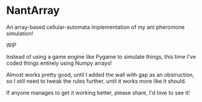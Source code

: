 # NantArray

An array-based cellular-automata implementation of my ant pheromone simulation!

WIP

Instead of using a game engine like Pygame to simulate things, this time I've
coded things entirely using Numpy arrays!

Almost works pretty good, until I added the wall with gap as an obstruction,
so I still need to tweak the rules further, until it works more like it should.

If anyone manages to get it working better, please share, I'd love to see it!
